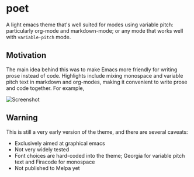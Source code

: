 # poet
A light emacs theme that's well suited for modes using variable pitch: particularly org-mode and markdown-mode; or any mode that works well with `variable-pitch` mode. 

## Motivation
The main idea behind this was to make Emacs more friendly for writing prose instead of code. Highlights include mixing monospace and variable pitch text in markdown and org-modes, making it convenient to write prose and code together. For example, 

![Screenshot](https://github.com/kunalb/poet/raw/master/screenshot.png)

## Warning
This is still a very early version of the theme, and there are several caveats:
- Exclusively aimed at graphical emacs
- Not very widely tested
- Font choices are hard-coded into the theme; Georgia for variable pitch text and Firacode for monospace
- Not published to Melpa yet
